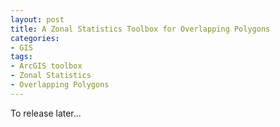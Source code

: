```yaml
---
layout: post
title: A Zonal Statistics Toolbox for Overlapping Polygons
categories:
- GIS
tags:
- ArcGIS toolbox
- Zonal Statistics
- Overlapping Polygons
---
```

  
To release later...